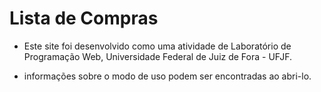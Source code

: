 # Lista de Compras

 - Este site foi desenvolvido como uma atividade de Laboratório de Programação Web, Universidade Federal de Juiz de Fora - UFJF.
 
 - informações sobre o modo de uso podem ser encontradas ao abri-lo.

